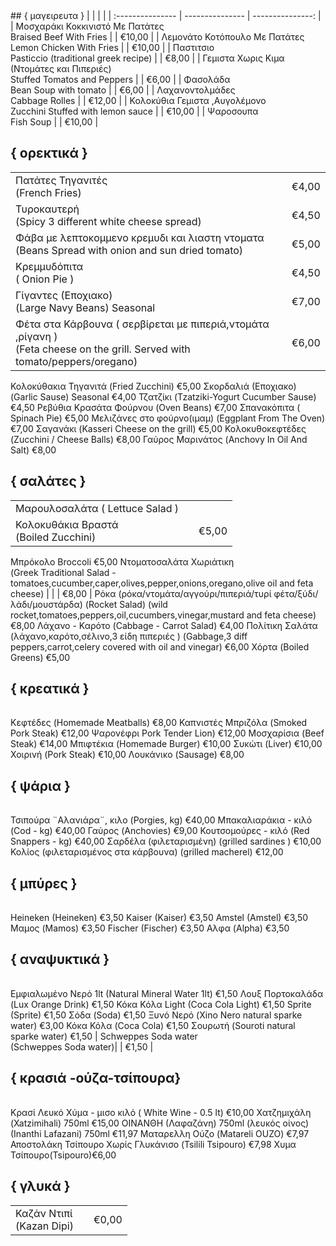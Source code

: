 <div class="table-auto">
## { μαγειρευτα }
|                  |                 |                  | 
| :--------------- | --------------- | ---------------: |
| Μοσχαράκι Κοκκινιστό Με Πατάτες<br>Braised Beef With Fries | | €10,00 |
| Λεμονάτο Κοτόπουλο Με Πατάτες<br>Lemon Chicken With Fries | | €10,00 |
| Παστιτσιο<br>Pasticcio (traditional greek recipe) | | €8,00 |
| Γεμιστα Χωρις Κιμα (Ντομάτες και Πιπεριές)<br>Stuffed Tomatos and Peppers | | €6,00 |
| Φασολάδα<br>Bean Soup with tomato | | €6,00 |
| Λαχανοντολμάδες<br>Cabbage Rolles | | €12,00 |
| Κολοκύθια Γεμιστα ,Αυγολέμονο<br>Zucchini Stuffed with lemon sauce | | €10,00 |
| Ψαροσουπα<br>Fish Soup | | €10,00 |
</div>

## { ορεκτικά }
|                  |                 |                  | 
| :--------------- | --------------- | ---------------: |
| Πατάτες Τηγανιτές<br>(French Fries) | | €4,00 |
| Τυροκαυτερή<br>(Spicy 3 different white cheese spread) | | €4,50 |
| Φάβα με λεπτοκομμενο κρεμυδι και λιαστη ντοματα<br>(Beans Spread with onion and sun dried tomato)| | €5,00 |
| Κρεμμυδόπιτα<br>( Onion Pie ) | | €4,50 |
| Γίγαντες (Εποχιακο)<br>(Large Navy Beans) Seasonal| | €7,00 | 
Φέτα στα Κάρβουνα ( σερβίρεται με πιπεριά,ντομάτα ,ρίγανη )<br>(Feta cheese on the grill. Served with tomato/peppers/oregano)| | €6,00 |
Κολοκύθακια Τηγανιτά
(Fried Zucchini)
€5,00
Σκορδαλιά (Εποχιακο)
(Garlic Sause) Seasonal
€4,00
Τζατζίκι
(Tzatziki-Yogurt Cucumber Sause)
€4,50
Ρεβύθια Κρασάτα Φούρνου
(Oven Beans)
€7,00
Σπανακόπιτα
( Spinach Pie)
€5,00
Μελιζάνες στο φούρνο(ιμαμ)
(Eggplant From The Oven)
€7,00
Σαγανάκι
(Kasseri Cheese on the grill)
€5,00
Κολοκυθοκεφτέδες
(Zucchini / Cheese Balls)
€8,00
Γαύρος Μαρινάτος
(Anchovy In Oil And Salt)
€8,00
## { σαλάτες }
|                  |                 |                  | 
| :--------------- | --------------- | ---------------: |
Μαρουλοσαλάτα ( Lettuce Salad ) | | | €5,00 |
Κολοκυθάκια Βραστά<br>(Boiled Zucchini) | | €5,00 |
Μπρόκολο Broccoli €5,00
Ντοματοσαλάτα Χωριάτικη<br>(Greek Traditional Salad - tomatoes,cucumber,caper,olives,pepper,onions,oregano,olive oil and feta cheese) | | | €8,00 | 
Ρόκα (ρόκα/ντομάτα/αγγούρι/πιπεριά/τυρί φέτα/ξύδι/λάδι/μουστάρδα)
(Rocket Salad) (wild rocket,tomatoes,peppers,oil,cucumbers,vinegar,mustard and feta cheese)
€8,00
Λάχανο - Καρότο
(Cabbage - Carrot Salad)
€4,00
Πολίτικη Σαλάτα (λάχανο,καρότο,σέλινο,3 είδη πιπεριές )
(Gabbage,3 diff peppers,carrot,celery covered with oil and vinegar) €6,00
Χόρτα (Boiled Greens) €5,00
## { κρεατικά }
|                  |                 |                  | 
| :--------------- | --------------- | ---------------: |
Κεφτέδες
(Homemade Meatballs)
€8,00
Καπνιστές Μπριζόλα
(Smoked Pork Steak)
€12,00
Ψαρονέφρι
Pork Tender Lion)
€12,00
Μοσχαρίσια
(Beef Steak)
€14,00
Μπιφτέκια
(Homemade Burger)
€10,00
Συκώτι
(Liver)
€10,00
Χοιρινή
(Pork Steak)
€10,00
Λουκάνικο
(Sausage)
€8,00
## { ψάρια }
|                  |                 |                  | 
| :--------------- | --------------- | ---------------: |
Τσιπούρα ¨Αλανιάρα¨, κιλο
(Porgies, kg)
€40,00
Μπακαλιαράκια - κιλό
(Cod - kg)
€40,00
Γαύρος
(Anchovies)
€9,00
Κουτσομούρες - κιλό
(Red Snappers - kg)
€40,00
Σαρδέλα (φιλεταρισμένη)
(grilled sardines )
€10,00
Κολίος (φιλεταρισμένος στα κάρβουνα)
(grilled macherel)
€12,00
## { μπύρες }
|                  |                 |                  | 
| :--------------- | --------------- | ---------------: |
Heineken
(Heineken)
€3,50
Kaiser
(Kaiser)
€3,50
Amstel
(Amstel)
€3,50
Μαμος
(Mamos)
€3,50
Fischer
(Fischer)
€3,50
Αλφα
(Alpha)
€3,50
## { αναψυκτικά }
|                  |                 |                  | 
| :--------------- | --------------- | ---------------: |
Εμφιαλωμένο Νερό 1lt
(Natural Mineral Water 1lt)
€1,50
Λουξ Πορτοκαλάδα
(Lux Orange Drink)
€1,50
Κόκα Κόλα Light
(Coca Cola Light)
€1,50
Sprite
(Sprite)
€1,50
Σόδα
(Soda)
€1,50
Ξυνό Νερό
(Xino Nero natural sparke water)
€3,00
Κόκα Κόλα
(Coca Cola)
€1,50
Σουρωτή
(Souroti natural sparke water)
€1,50
| Schweppes Soda water<br>(Schweppes Soda water)| | €1,50 |

## { κρασιά -ούζα-τσίπουρα}
|                  |                 |                  | 
| :--------------- | --------------- | ---------------: |
Κρασί Λευκό Χύμα - μισο κιλό
( White Wine - 0.5 lt)
€10,00
Χατζημιχάλη
(Xatzimihali) 750ml
€15,00
ΟΙΝΑΝΘΗ (Λαφαζάνη) 750ml (λευκός οίνος)
(Inanthi Lafazani) 750ml
€11,97
Ματαρελλη Ούζο
(Matareli OUZO)
€7,97
Αποστολάκη Τσίπουρο Χωρίς Γλυκάνισο
(Tsilili Tsipouro)
€7,98
Χυμα Τσίπουρο(Tsipouro)€6,00

## { γλυκά }
|                  |                 |                  | 
| :--------------- | --------------- | ---------------: |
| Καζάν Ντιπί<br>(Kazan Dipi) | | €0,00 |
